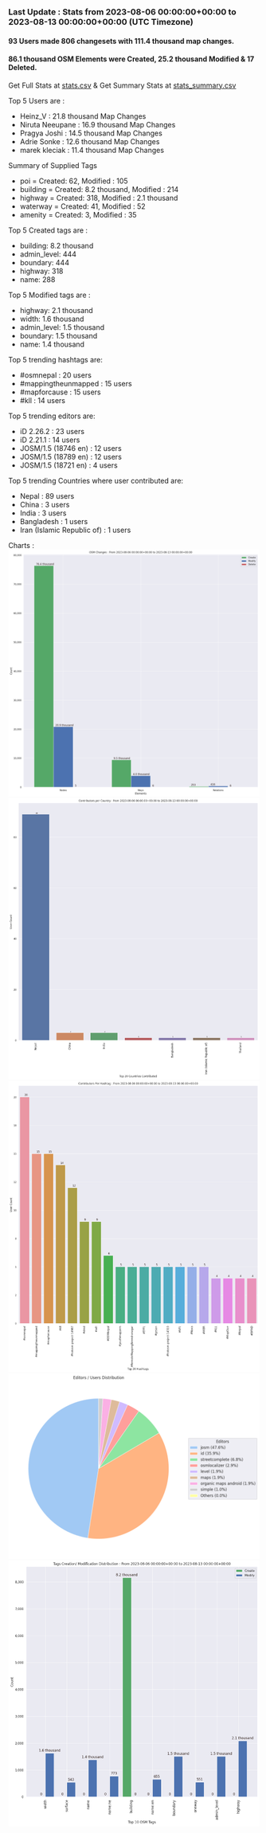 ### Last Update : Stats from 2023-08-06 00:00:00+00:00 to 2023-08-13 00:00:00+00:00 (UTC Timezone)

#### 93 Users made 806 changesets with 111.4 thousand map changes.
#### 86.1 thousand OSM Elements were Created, 25.2 thousand Modified & 17 Deleted.
Get Full Stats at [stats.csv](/stats/Nepal/Weekly/stats.csv)
 & Get Summary Stats at [stats_summary.csv](/stats/Nepal/Weekly/stats_summary.csv)

Top 5 Users are : 
- Heinz_V : 21.8 thousand Map Changes
- Niruta Neeupane : 16.9 thousand Map Changes
- Pragya Joshi : 14.5 thousand Map Changes
- Adrie Sonke : 12.6 thousand Map Changes
- marek kleciak : 11.4 thousand Map Changes

Summary of Supplied Tags
- poi = Created: 62, Modified : 105
- building = Created: 8.2 thousand, Modified : 214
- highway = Created: 318, Modified : 2.1 thousand
- waterway = Created: 41, Modified : 52
- amenity = Created: 3, Modified : 35


Top 5 Created tags are :
- building: 8.2 thousand
- admin_level: 444
- boundary: 444
- highway: 318
- name: 288


Top 5 Modified tags are :
- highway: 2.1 thousand
- width: 1.6 thousand
- admin_level: 1.5 thousand
- boundary: 1.5 thousand
- name: 1.4 thousand


Top 5 trending hashtags are:
- #osmnepal : 20 users
- #mappingtheunmapped : 15 users
- #mapforcause : 15 users
- #kll : 14 users


Top 5 trending editors are:
- iD 2.26.2 : 23 users
- iD 2.21.1 : 14 users
- JOSM/1.5 (18746 en) : 12 users
- JOSM/1.5 (18789 en) : 12 users
- JOSM/1.5 (18721 en) : 4 users


Top 5 trending Countries where user contributed are:
- Nepal : 89 users
- China : 3 users
- India : 3 users
- Bangladesh : 1 users
- Iran (Islamic Republic of) : 1 users


 Charts : 
![Alt text](./stats_osm_changes.png) 
![Alt text](./stats_users_per_country.png) 
![Alt text](./stats_users_per_hashtag.png) 
![Alt text](./stats_editors_pie_chart.png) 
![Alt text](./stats_tags.png) 
